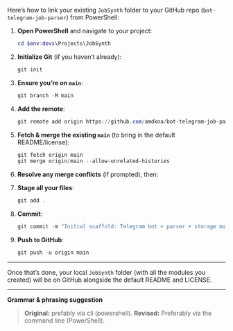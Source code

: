 Here’s how to link your existing `JobSynth` folder to your GitHub repo (`bot-telegram-job-parser`) from PowerShell:

1. **Open PowerShell** and navigate to your project:

   ```powershell
   cd $env:devs\Projects\JobSynth
   ```

2. **Initialize Git** (if you haven’t already):

   ```powershell
   git init
   ```

3. **Ensure you’re on `main`**:

   ```powershell
   git branch -M main
   ```

4. **Add the remote**:

   ```powershell
   git remote add origin https://github.com/amdkna/bot-telegram-job-parser.git
   ```

5. **Fetch & merge the existing `main`** (to bring in the default README/license):

   ```powershell
   git fetch origin main
   git merge origin/main --allow-unrelated-histories
   ```

6. **Resolve any merge conflicts** (if prompted), then:

7. **Stage all your files**:

   ```powershell
   git add .
   ```

8. **Commit**:

   ```powershell
   git commit -m "Initial scaffold: Telegram bot + parser + storage modules"
   ```

9. **Push to GitHub**:

   ```powershell
   git push -u origin main
   ```

---

Once that’s done, your local `JobSynth` folder (with all the modules you created) will be on GitHub alongside the default README and LICENSE.

---

**Grammar & phrasing suggestion**

> **Original:** prefably via cli (powershell).
> **Revised:** Preferably via the command line (PowerShell).
